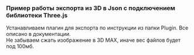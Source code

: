### Пример работы экспорта из 3D в Json с подключением библиотеки Three.js ###  
Устанавливаем плагин для экспорта по инструкции из папки Plugin. Все описано в документации.  
Не забываем сжать изображение в 3D MAX, иначе вес файлов будет под 100мб.